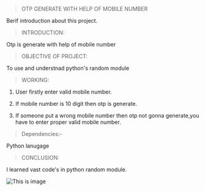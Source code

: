 >OTP GENERATE WITH HELP OF MOBILE NUMBER

Berif introduction about this  project.

> INTRODUCTION:

Otp is generate with help of mobile number

> OBJECTIVE OF PROJECT:

 To use and understnad python's random module

> WORKING:

1. User firstly enter valid mobile number.

2. If mobile number is 10 digit then otp is generate.

3. If someone put a wrong mobile number then otp not gonna generate,you have to enter proper valid mobile number.

> Dependencies:- 

Python lanugage


> CONCLUSION:

 I learned vast code's in python random module.
 
![This is image](https://myoctocat.com/assets/images/base-octocat.svg)
​

